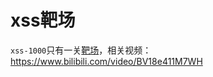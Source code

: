 # xss靶场

`xss-1000`只有一关[靶场](https://hokokh.github.io/xss/xss-1000/)，相关视频：https://www.bilibili.com/video/BV18e411M7WH


